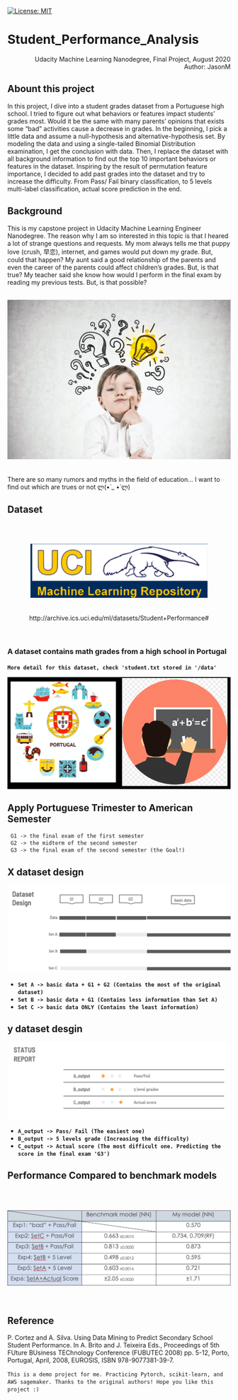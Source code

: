 [![License: MIT](https://img.shields.io/badge/License-MIT-yellow.svg)](https://opensource.org/licenses/MIT)
# Student_Performance_Analysis
<div style="text-align: right">Udacity Machine Learning Nanodegree, Final Project, August 2020</div>
<div style="text-align: right">Author: JasonM</div>

## Abount this project
In this project, I dive into a student grades dataset from a Portuguese high school. I tried to figure out what behaviors or features impact students’ grades most. Would it be the same with many parents’ opinions that exists some “bad” activities cause a decrease in grades. In the beginning, I pick a little data and assume a null-hypothesis and alternative-hypothesis set. By modeling the data and using a single-tailed Binomial Distribution examination, I get the conclusion with data. Then, I replace the dataset with all background information to find out the top 10 important behaviors or features in the dataset. Inspiring by the result of permutation feature importance, I decided to add past grades into the dataset and try to increase the difficulty. From Pass/ Fail binary classification, to 5 levels multi-label classification, actual score prediction in the end.

## Background
This is my capstone project in Udacity Machine Learning Engineer Nanodegree. The reason why I am so interested in this topic is that I heared a lot of strange questions and requests. My mom always tells me that puppy love (crush, 早恋), internet, and games would put down my grade. But, could that happen? My aunt said a good relationship of the parents and even the career of the parents could affect children’s grades. But, is that true? My teacher said she know how would I perform in the final exam by reading my previous tests. But, is that possible? 
<br></br>
<center>
    <img src = "images/boy_question.png"/>
</center>
<br></br>
There are so many rumors and myths in the field of education... 
I want to find out which are trues or not ლ(•̀ _ •́ ლ)

## Dataset
<br></br>
<center>
    <img src = "images/UCI.png" width = 400/>
</center>
<br></br>
<center>http://archive.ics.uci.edu/ml/datasets/Student+Performance#</center>
<br></br>

### A dataset contains math grades from a high school in Portugal 
**`More detail for this dataset, check 'student.txt stored in '/data'`** 
<table border="0" bgcolor="#000000">
    <tr>
        <td>
            <img src = "images/portgual.png" width = 400/>
        </td>
        <td>
            <img src = "images/open-math-icon-11563164013hkrwcjujyy.png" width = 400/>
        </td>
    </tr>
</table>

## Apply Portuguese Trimester to American Semester
     G1 -> the final exam of the first semester
     G2 -> the midterm of the second semester
     G3 -> the final exam of the second semester (the Goal!)

## X dataset design
<center>
    <img src = "images/dataset.png"/>
</center>

  * **`Set A -> basic data + G1 + G2 (Contains the most of the original dataset)`**
  * **`Set B -> basic data + G1 (Contains less information than Set A)`**
  * **`Set C -> basic data ONLY (Contains the least information)`**

## y dataset desgin
<center>
    <img src = "images/output_design.png"/>
</center>

  * **`A_output -> Pass/ Fail (The easiest one)`**
  * **`B_output -> 5 levels grade (Increasing the difficulty)`**
  * **`C_output -> Actual score (The most difficult one. Predicting the score in the final exam 'G3')`**

## Performance Compared to benchmark models
<br></br>
<center>
    <img src = "images/benchmark_compared.png"/>
</center>
<br></br>

## Reference
P. Cortez and A. Silva. Using Data Mining to Predict Secondary School Student Performance. In A. Brito and J. Teixeira Eds., Proceedings of 5th FUture BUsiness TEChnology Conference (FUBUTEC 2008) pp. 5-12, Porto, Portugal, April, 2008, EUROSIS, ISBN 978-9077381-39-7.

`This is a demo project for me. Practicing Pytorch, scikit-learn, and AWS sagemaker. Thanks to the original authors! Hope you like this project :)`

